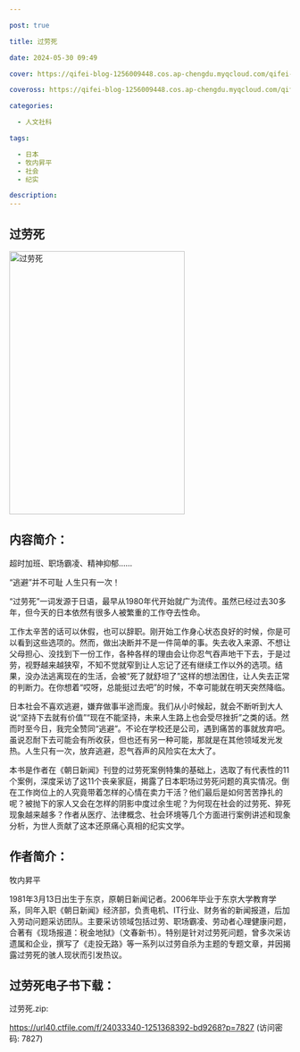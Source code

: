 ```yaml
---

post: true

title: 过劳死

date: 2024-05-30 09:49

cover: https://qifei-blog-1256009448.cos.ap-chengdu.myqcloud.com/qifei-blog/64c75a181ddac507cc5bd509.jpg

coveross: https://qifei-blog-1256009448.cos.ap-chengdu.myqcloud.com/qifei-blog/64c75a181ddac507cc5bd509.jpg

categories:

  - 人文社科

tags:

  - 日本
  - 牧内昇平
  - 社会
  - 纪实

description:
---
```


## 过劳死

<img alt="过劳死" class="aligncenter loading" data-was-processed="true" decoding="async" fetchpriority="high" height="471" src="https://qifei-blog-1256009448.cos.ap-chengdu.myqcloud.com/qifei-blog/64c75a181ddac507cc5bd509.jpg" style="cursor: zoom-in;" width="314"/>

## 内容简介：

超时加班、职场霸凌、精神抑郁……

“逃避”并不可耻 人生只有一次！

“过劳死”一词发源于日语，最早从1980年代开始就广为流传。虽然已经过去30多年，但今天的日本依然有很多人被繁重的工作夺去性命。

工作太辛苦的话可以休假，也可以辞职。刚开始工作身心状态良好的时候，你是可以看到这些选项的。然而，做出决断并不是一件简单的事。失去收入来源、不想让父母担心、没找到下一份工作，各种各样的理由会让你忍气吞声地干下去，于是过劳，视野越来越狭窄，不知不觉就窄到让人忘记了还有继续工作以外的选项。结果，没办法逃离现在的生活，会被“死了就舒坦了”这样的想法困住，让人失去正常的判断力。在你想着“哎呀，总能挺过去吧”的时候，不幸可能就在明天突然降临。

日本社会不喜欢逃避，嫌弃做事半途而废。我们从小时候起，就会不断听到大人说“坚持下去就有价值”“现在不能坚持，未来人生路上也会受尽挫折”之类的话。然而时至今日，我完全赞同“逃避”。不论在学校还是公司，遇到痛苦的事就放弃吧。虽说忍耐下去可能会有所收获，但也还有另一种可能，那就是在其他领域发光发热。人生只有一次，放弃逃避，忍气吞声的风险实在太大了。

本书是作者在《朝日新闻》刊登的过劳死案例特集的基础上，选取了有代表性的11个案例，深度采访了这11个丧亲家庭，揭露了日本职场过劳死问题的真实情况。倒在工作岗位上的人究竟带着怎样的心情在卖力干活？他们最后是如何苦苦挣扎的呢？被抛下的家人又会在怎样的阴影中度过余生呢？为何现在社会的过劳死、猝死现象越来越多？作者从医疗、法律概念、社会环境等几个方面进行案例讲述和现象分析，为世人贡献了这本还原痛心真相的纪实文学。

## 作者简介：

牧内昇平

1981年3月13日出生于东京，原朝日新闻记者。2006年毕业于东京大学教育学系，同年入职《朝日新闻》经济部，负责电机、IT行业、财务省的新闻报道，后加入劳动问题采访团队。主要采访领域包括过劳、职场霸凌、劳动者心理健康问题，合著有《现场报道：税金地狱》（文春新书）。特别是针对过劳死问题，曾多次采访遗属和企业，撰写了《走投无路》等一系列以过劳自杀为主题的专题文章，并因揭露过劳死的骇人现状而引发热议。

## 过劳死电子书下载：

过劳死.zip: 

https://url40.ctfile.com/f/24033340-1251368392-bd9268?p=7827 (访问密码: 7827)
